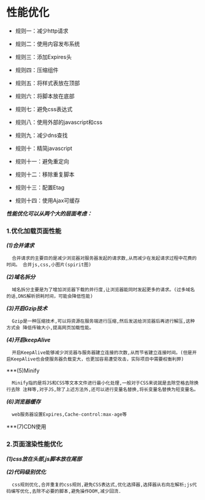 # 性能优化

- 规则一：减少http请求

- 规则二：使用内容发布系统

- 规则三：添加Expires头

- 规则四：压缩组件

- 规则五：将样式表放在顶部

- 规则六：将脚本放在底部

- 规则七：避免css表达式

- 规则八：使用外部的javascript和css

- 规则九：减少dns查找

- 规则十：精简javascript

- 规则十一：避免重定向

- 规则十二：移除重复脚本

- 规则十三：配置Etag

- 规则十四：使用Ajax可缓存

***性能优化可以从两个大的层面考虑：***

### 1.优化加载页面性能 

***(1)合并请求***

      合并请求的主要目的是减少浏览器对服务器发起的请求数,从而减少在发起请求过程中花费的时间。 合并js,css,小图片(spirit图) 
      
***(2)域名拆分***

      域名拆分主要是为了增加浏览器下载的并行度,让浏览器能同时发起更多的请求。(过多域名的话,DNS解析损耗时间，可能会降低性能) 
      
***(3)开启Gzip技术***
      
      Gzip是一种压缩技术,可以将资源在服务端进行压缩,然后发送给浏览器后再进行解压,这种方式会 降低传输大小,提高网页加载性能。 
      
***(4)开启keepAlive***
      
      开启KeepAlive能够减少浏览器与服务器建立连接的次数,从而节省建立连接时间。(但是开启KeepAlive也会使服务器负载变大，也更加容易遭受攻击，实际项目中需要权衡利弊) 
      
***(5)Minify
      
      Minify指的是将JS和CSS等文本文件进行最小化处理,一般对于CSS来说就是去除空格去除换行去除 注释等,对于JS,除了上述方法外,还可以进行变量名替换,将长变量名替换为短变量名。 
      
***(6)浏览器缓存***

      web服务器设置Expires,Cache-control:max-age等 

***(7)CDN使用 
      
### 2.页面渲染性能优化 

***(1)css放在头部,js脚本放在尾部***

***(2)代码级别优化***

      css规则优化,合并重复的css规则,避免CSS表达式,优化选择器,选择器从右向左解析;js代码编写优化,去除不必要的脚本,避免操作DOM,减少回流.


